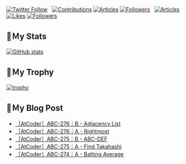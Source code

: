[![Twitter Follow](https://img.shields.io/twitter/follow/hyperdb?label=twitter&logo=twitter&style=plastic)](https://twitter.com/hyperdb)
&nbsp;
[![Contributions](https://badgen.org/img/qiita/hyperdb/contributions?style=plastic)](https://qiita.com/hyperdb)
[![Articles](https://badgen.org/img/qiita/hyperdb/articles?style=plastic)](https://qiita.com/hyperdb)
[![Followers](https://badgen.org/img/qiita/hyperdb/followers?style=plastic)](https://qiita.com/hyperdb)
&nbsp;
[![Articles](https://badgen.org/img/zenn/hyperdb/articles)](https://zenn.dev/hyperdb)
[![Likes](https://badgen.org/img/zenn/hyperdb/likes?style=plastic)](https://zenn.dev/hyperdb)
[![Followers](https://badgen.org/img/zenn/hyperdb/followers?style=plastic)](https://zenn.dev/hyperdb)

## 🔖Ｍy Stats

[![GitHub stats](https://github-readme-stats-eight-theta.vercel.app/api?username=hyperdb&theme=radical&count_private=true&show_icons=true)](https://github.com/anuraghazra/github-readme-stats)

## 🔖Ｍy Trophy

[![trophy](https://github-profile-trophy.vercel.app/?username=hyperdb&theme=onedark)](https://github.com/ryo-ma/github-profile-trophy)

## 🔖Ｍy Blog Post

<!-- BLOG-POST-LIST:START -->
- [［AtCoder］ABC-276｜B - Adjacency List](https://zenn.dev/hyperdb/articles/8e3c4f5eeabf8d)
- [［AtCoder］ABC-276｜A - Rightmost](https://zenn.dev/hyperdb/articles/65567fc9f436fc)
- [［AtCoder］ABC-275｜B - ABC-DEF](https://zenn.dev/hyperdb/articles/43e8e5b916b7b1)
- [［AtCoder］ABC-275｜A - Find Takahashi](https://zenn.dev/hyperdb/articles/1642b68501910c)
- [［AtCoder］ABC-274｜A - Batting Average](https://zenn.dev/hyperdb/articles/e91c7834a02f29)
<!-- BLOG-POST-LIST:END -->
